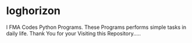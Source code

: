 # loghorizon
I FMA Codes Python Programs.
These Programs performs simple tasks in daily life.
Thank You for your Visiting this Repository.....
